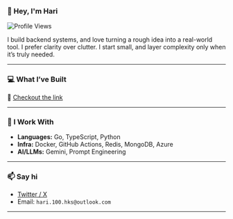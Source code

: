 ### 👋 Hey, I'm Hari
![Profile Views](https://komarev.com/ghpvc/?username=satti-hari-krishna-reddy&color=blue&style=flat)

I build backend systems, and love turning a rough idea into a real-world tool.
I prefer clarity over clutter. I start small, and layer complexity only when it’s truly needed.

---

### 💻 What I’ve Built
  🔗 [Checkout the link](https://github.com/satti-hari-krishna-reddy/whatibuilt)
  
---

### 🔧 I Work With

- **Languages:** Go, TypeScript, Python  
- **Infra:** Docker, GitHub Actions, Redis, MongoDB, Azure  
- **AI/LLMs:** Gemini, Prompt Engineering 

---

### 📫 Say hi
- [Twitter / X](https://x.com/66_hks)
- Email: `hari.100.hks@outlook.com`

---

